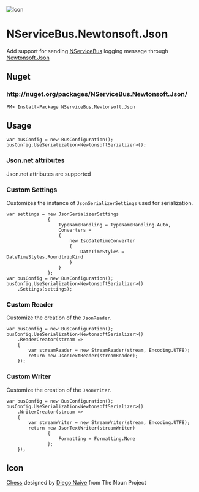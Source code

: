 ![Icon](https://raw.githubusercontent.com/SimonCropp/NServiceBus.Newtonsoft.Json/master/Icon/package_icon.png)

NServiceBus.Newtonsoft.Json
===========================

Add support for sending [NServiceBus](http://particular.net/NServiceBus) logging message through [Newtonsoft.Json](https://github.com/JamesNK/Newtonsoft.Json)

## Nuget

### http://nuget.org/packages/NServiceBus.Newtonsoft.Json/

    PM> Install-Package NServiceBus.Newtonsoft.Json

## Usage

```
var busConfig = new BusConfiguration();
busConfig.UseSerialization<NewtonsoftSerializer>();
```

### Json.net attributes

Json.net attributes are supported

### Custom Settings

Customizes the instance of `JsonSerializerSettings` used for serialization.

```
var settings = new JsonSerializerSettings
               {
                   TypeNameHandling = TypeNameHandling.Auto,
                   Converters =
                   {
                       new IsoDateTimeConverter
                       {
                           DateTimeStyles = DateTimeStyles.RoundtripKind
                       }
                   }
               };
var busConfig = new BusConfiguration();
busConfig.UseSerialization<NewtonsoftSerializer>()
    .Settings(settings);
```

### Custom Reader

Customize the creation of the `JsonReader`.

```
var busConfig = new BusConfiguration();
busConfig.UseSerialization<NewtonsoftSerializer>()
    .ReaderCreator(stream =>
    {
        var streamReader = new StreamReader(stream, Encoding.UTF8);
        return new JsonTextReader(streamReader);
    });
```

### Custom Writer

Customize the creation of the `JsonWriter`.

```
var busConfig = new BusConfiguration();
busConfig.UseSerialization<NewtonsoftSerializer>()
    .WriterCreator(stream =>
    {
        var streamWriter = new StreamWriter(stream, Encoding.UTF8);
        return new JsonTextWriter(streamWriter)
               {
                   Formatting = Formatting.None
               };
    });
```

## Icon

<a href="http://thenounproject.com/term/chess/15459/" target="_blank">Chess</a> designed by <a href="http://thenounproject.com/diegonaive/" target="_blank">Diego Naive</a> from The Noun Project
